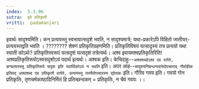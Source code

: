 ```yaml
---
index:  5.3.96
sutra:  इवे प्रतिकृतौ
vritti:  padamanjari
---
```


इवार्थः सादृश्यमिति। कन् प्रत्ययस्तु स्वभावात्सदृशे भवति, न सादृश्यमात्रे; यथा-प्रकारेऽपि विहितो जातीयर्-प्रत्ययस्तद्वति भवति । ???????? शेषणं प्रतिकृतिग्रहणमिति। प्रतिकृतिविषयं यत्सादृस्यं तत्र प्रत्ययो यथा स्याती कोऽर्थः? प्रतिकृतिस्वरूपं यत्सदृशं यत्सदृशं तत्रेत्यर्थः। अश्व इवायमश्वप्रतिकृतिरिति! अश्वप्रतिकृतिरूपोऽस्वसदृशोऽयं पदार्थ इत्यर्थः। अश्वक इति।
	केचिदाहुः--`अश्वशब्दोऽश्व एव वर्तते, कन्प्रत्ययस्तु प्रतिकृतिरूपे सदृश इति स्वार्थिकोऽयं न भवति` इति। अपर आह--`सादृश्यनिबन्धनादभेदोपचाराद् गौर्वाहीक इतिवद् अश्वशब्द एव प्रतिकृतौ वर्त्तते, प्रत्ययस्तु तस्यैवोपचारस्य द्योतकः` इति।
	गौरिव गवय इति। गवयो गोन प्रतिकृतिः, तृणचर्मकाष्ठादिनिर्मितं हि प्रतिच्छन्दकम् = प्रतिकृतिः, न चैवं गवयः ।।

